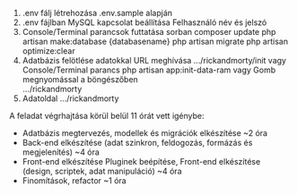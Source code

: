 1. .env fálj létrehozása 
    .env.sample alapján
2. .env fájlban MySQL kapcsolat beállítása 
    Felhasználó név és jelszó
3. Console/Terminal parancsok futtatása sorban
    composer update
    php artisan make:database {databasename} 
    php artisan migrate
    php artisan optimize:clear
4. Adatbázis felötlése adatokkal
    URL meghívása
        .../rickandmorty/init
    vagy Console/Terminal parancs
        php artisan app:init-data-ram
    vagy Gomb megnyomással a böngészőben        
        .../rickandmorty
5. Adatoldal
    .../rickandmorty


A feladat végrhajtása körül belül 11 órát vett igénybe:
- Adatbázis megtervezés, modellek és migrációk elkészítése ~2 óra
- Back-end elkészítése (adat szinkron, feldogozás, formázás és megjelenítés) ~4 óra
- Front-end elkészítése Pluginek beépítése, Front-end elkészítése (design, scriptek, adat manipuláció)  ~4 óra
- Finomítások, refactor ~1 óra
